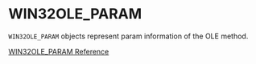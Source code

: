 # WIN32OLE_PARAM

`WIN32OLE_PARAM` objects represent param information of the OLE method.

[WIN32OLE_PARAM Reference](https://ruby-doc.org/stdlib-2.5.0/libdoc/win32ole/rdoc/WIN32OLE_PARAM.html)